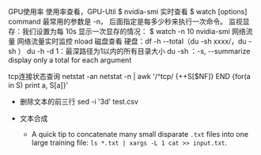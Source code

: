 

GPU使用率
使用率查看，GPU-Util
$ nvidia-smi
实时查看
$ watch [options]  command
最常用的参数是 -n， 后面指定是每多少秒来执行一次命令。
监视显存：我们设置为每 10s 显示一次显存的情况：
$ watch -n 10 nvidia-smi
网络流量
网络流量实时监控
nload 
磁盘查看
硬盘：df -h --total（du -sh xxxx/，du -sh ）
du -h -d 1：最深路径为1以内的所有目录大小
du -sh ：-s, --summarize display only a total for each argument

tcp连接状态查询
netstat -an
netstat -n | awk '/^tcp/ {++S[$NF]} END {for(a in S) print a, S[a]}'

+ 删除文本的前三行
sed -i '3d' test.csv 

+ 文本合成
	+ A quick tip to concatenate many small disparate `.txt` files into one large training file: `ls *.txt | xargs -L 1 cat >> input.txt`.